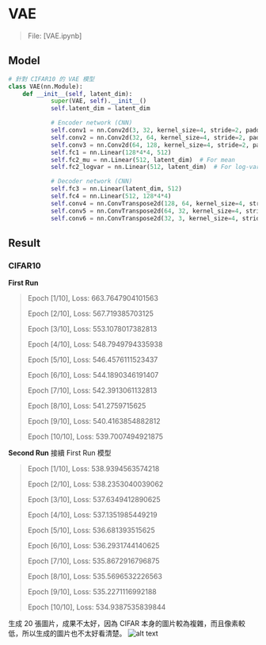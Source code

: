 # VAE

> File: [VAE.ipynb]

## Model

```python
# 針對 CIFAR10 的 VAE 模型
class VAE(nn.Module):
    def __init__(self, latent_dim):
            super(VAE, self).__init__()
            self.latent_dim = latent_dim

            # Encoder network (CNN)
            self.conv1 = nn.Conv2d(3, 32, kernel_size=4, stride=2, padding=1)  # 32x32x3 -> 16x16x32
            self.conv2 = nn.Conv2d(32, 64, kernel_size=4, stride=2, padding=1)  # 16x16x32 -> 8x8x64
            self.conv3 = nn.Conv2d(64, 128, kernel_size=4, stride=2, padding=1)  # 8x8x64 -> 4x4x128
            self.fc1 = nn.Linear(128*4*4, 512)
            self.fc2_mu = nn.Linear(512, latent_dim)  # For mean
            self.fc2_logvar = nn.Linear(512, latent_dim)  # For log-variance

            # Decoder network (CNN)
            self.fc3 = nn.Linear(latent_dim, 512)
            self.fc4 = nn.Linear(512, 128*4*4)
            self.conv4 = nn.ConvTranspose2d(128, 64, kernel_size=4, stride=2, padding=1)  # 4x4x128 -> 8x8x64
            self.conv5 = nn.ConvTranspose2d(64, 32, kernel_size=4, stride=2, padding=1)  # 8x8x64 -> 16x16x32
            self.conv6 = nn.ConvTranspose2d(32, 3, kernel_size=4, stride=2, padding=1)  # 16x16x32 -> 32x32x3
```

## Result

### CIFAR10

**First Run**

> Epoch [1/10], Loss: 663.7647904101563
>
> Epoch [2/10], Loss: 567.719385703125
>
> Epoch [3/10], Loss: 553.1078017382813
>
> Epoch [4/10], Loss: 548.7949794335938
>
> Epoch [5/10], Loss: 546.4576111523437
>
> Epoch [6/10], Loss: 544.1890346191407
>
> Epoch [7/10], Loss: 542.3913061132813
>
> Epoch [8/10], Loss: 541.2759715625
>
> Epoch [9/10], Loss: 540.4163854882812
>
> Epoch [10/10], Loss: 539.7007494921875

**Second Run** 接續 First Run 模型

> Epoch [1/10], Loss: 538.9394563574218
>
> Epoch [2/10], Loss: 538.2353040039062
>
> Epoch [3/10], Loss: 537.6349412890625
>
> Epoch [4/10], Loss: 537.1351985449219
>
> Epoch [5/10], Loss: 536.681393515625
>
> Epoch [6/10], Loss: 536.2931744140625
>
> Epoch [7/10], Loss: 535.8672916796875
>
> Epoch [8/10], Loss: 535.5696532226563
>
> Epoch [9/10], Loss: 535.2271116992188
>
> Epoch [10/10], Loss: 534.9387535839844

生成 20 張圖片，成果不太好，因為 CIFAR 本身的圖片較為複雜，而且像素較低，所以生成的圖片也不太好看清楚。
![alt text](image.png)
